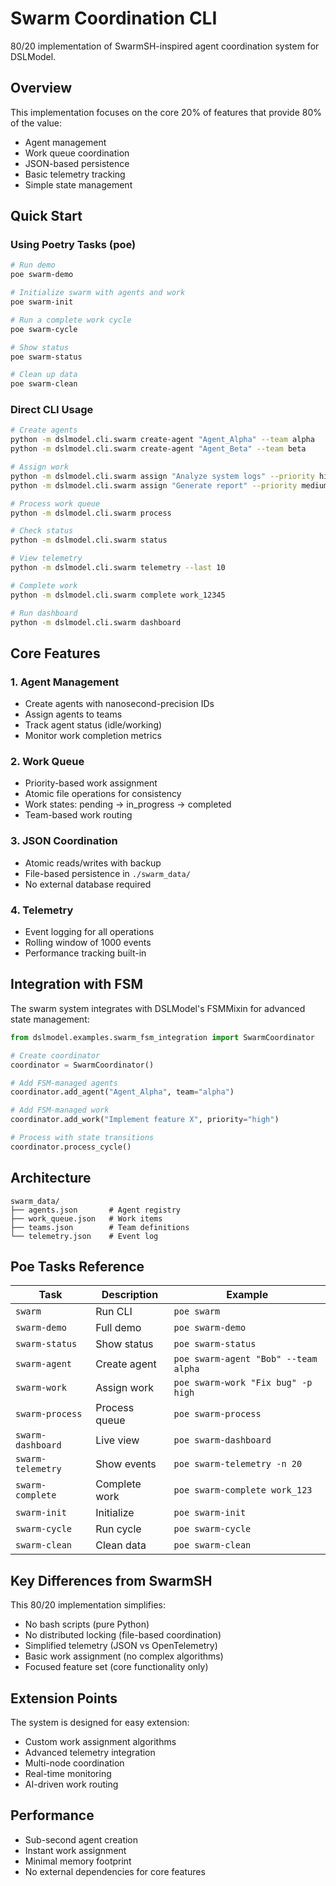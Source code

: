 # Swarm Coordination CLI

80/20 implementation of SwarmSH-inspired agent coordination system for DSLModel.

## Overview

This implementation focuses on the core 20% of features that provide 80% of the value:
- Agent management
- Work queue coordination
- JSON-based persistence
- Basic telemetry tracking
- Simple state management

## Quick Start

### Using Poetry Tasks (poe)

```bash
# Run demo
poe swarm-demo

# Initialize swarm with agents and work
poe swarm-init

# Run a complete work cycle
poe swarm-cycle

# Show status
poe swarm-status

# Clean up data
poe swarm-clean
```

### Direct CLI Usage

```bash
# Create agents
python -m dslmodel.cli.swarm create-agent "Agent_Alpha" --team alpha
python -m dslmodel.cli.swarm create-agent "Agent_Beta" --team beta

# Assign work
python -m dslmodel.cli.swarm assign "Analyze system logs" --priority high
python -m dslmodel.cli.swarm assign "Generate report" --priority medium

# Process work queue
python -m dslmodel.cli.swarm process

# Check status
python -m dslmodel.cli.swarm status

# View telemetry
python -m dslmodel.cli.swarm telemetry --last 10

# Complete work
python -m dslmodel.cli.swarm complete work_12345

# Run dashboard
python -m dslmodel.cli.swarm dashboard
```

## Core Features

### 1. Agent Management
- Create agents with nanosecond-precision IDs
- Assign agents to teams
- Track agent status (idle/working)
- Monitor work completion metrics

### 2. Work Queue
- Priority-based work assignment
- Atomic file operations for consistency
- Work states: pending → in_progress → completed
- Team-based work routing

### 3. JSON Coordination
- Atomic reads/writes with backup
- File-based persistence in `./swarm_data/`
- No external database required

### 4. Telemetry
- Event logging for all operations
- Rolling window of 1000 events
- Performance tracking built-in

## Integration with FSM

The swarm system integrates with DSLModel's FSMMixin for advanced state management:

```python
from dslmodel.examples.swarm_fsm_integration import SwarmCoordinator

# Create coordinator
coordinator = SwarmCoordinator()

# Add FSM-managed agents
coordinator.add_agent("Agent_Alpha", team="alpha")

# Add FSM-managed work
coordinator.add_work("Implement feature X", priority="high")

# Process with state transitions
coordinator.process_cycle()
```

## Architecture

```
swarm_data/
├── agents.json       # Agent registry
├── work_queue.json   # Work items
├── teams.json        # Team definitions
└── telemetry.json    # Event log
```

## Poe Tasks Reference

| Task | Description | Example |
|------|-------------|---------|
| `swarm` | Run CLI | `poe swarm` |
| `swarm-demo` | Full demo | `poe swarm-demo` |
| `swarm-status` | Show status | `poe swarm-status` |
| `swarm-agent` | Create agent | `poe swarm-agent "Bob" --team alpha` |
| `swarm-work` | Assign work | `poe swarm-work "Fix bug" -p high` |
| `swarm-process` | Process queue | `poe swarm-process` |
| `swarm-dashboard` | Live view | `poe swarm-dashboard` |
| `swarm-telemetry` | Show events | `poe swarm-telemetry -n 20` |
| `swarm-complete` | Complete work | `poe swarm-complete work_123` |
| `swarm-init` | Initialize | `poe swarm-init` |
| `swarm-cycle` | Run cycle | `poe swarm-cycle` |
| `swarm-clean` | Clean data | `poe swarm-clean` |

## Key Differences from SwarmSH

This 80/20 implementation simplifies:
- No bash scripts (pure Python)
- No distributed locking (file-based coordination)
- Simplified telemetry (JSON vs OpenTelemetry)
- Basic work assignment (no complex algorithms)
- Focused feature set (core functionality only)

## Extension Points

The system is designed for easy extension:
- Custom work assignment algorithms
- Advanced telemetry integration
- Multi-node coordination
- Real-time monitoring
- AI-driven work routing

## Performance

- Sub-second agent creation
- Instant work assignment
- Minimal memory footprint
- No external dependencies for core features